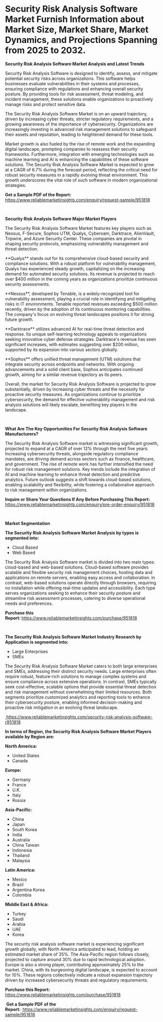 <p><h1>Security Risk Analysis Software Market Furnish Information about Market Size, Market Share, Market Dynamics, and Projections Spanning from 2025 to 2032.</h1></p><p><strong>Security Risk Analysis Software Market Analysis and Latest Trends</strong></p>
<p><p>Security Risk Analysis Software is designed to identify, assess, and mitigate potential security risks across organizations. This software helps businesses evaluate vulnerabilities in their systems and processes, ensuring compliance with regulations and enhancing overall security posture. By providing tools for risk assessment, threat modeling, and incident management, these solutions enable organizations to proactively manage risks and protect sensitive data.</p><p>The Security Risk Analysis Software Market is on an upward trajectory, driven by increasing cyber threats, stricter regulatory requirements, and a growing awareness of the importance of cybersecurity. Organizations are increasingly investing in advanced risk management solutions to safeguard their assets and reputation, leading to heightened demand for these tools. </p><p>Market growth is also fueled by the rise of remote work and the expanding digital landscape, prompting companies to reassess their security frameworks. Furthermore, integration with emerging technologies such as machine learning and AI is enhancing the capabilities of these software solutions. The Security Risk Analysis Software Market is expected to grow at a CAGR of 6.7% during the forecast period, reflecting the critical need for robust security measures in a rapidly evolving threat environment. This growth underscores the vital role of such software in modern organizational strategies.</p></p>
<p><strong>Get a Sample PDF of the Report:&nbsp;</strong> <a href="https://www.reliablemarketinsights.com/enquiry/request-sample/951818?utm_campaign=2609&utm_medium=2&utm_source=Github&utm_content=ia&utm_term=17042025&utm_id=security-risk-analysis-software">https://www.reliablemarketinsights.com/enquiry/request-sample/951818</a></p>
<p>&nbsp;</p>
<p><strong>Security Risk Analysis Software Major Market Players</strong></p>
<p><p>The Security Risk Analysis Software Market features key players such as Nessus, F-Secure, Sophos UTM, Qualys, Cyberoam, Darktrace, AlienVault, Tripwire, and Azure Security Center. These companies are pivotal in shaping security protocols, emphasizing vulnerability management and threat detection.</p><p>**Qualys** stands out for its comprehensive cloud-based security and compliance solutions. With a robust platform for vulnerability management, Qualys has experienced steady growth, capitalizing on the increasing demand for automated security solutions. Its revenue is projected to reach over $400 million in the coming years as organizations prioritize continuous security assessments.</p><p>**Nessus**, developed by Tenable, is a widely-recognized tool for vulnerability assessment, playing a crucial role in identifying and mitigating risks in IT environments. Tenable reported revenues exceeding $500 million recently, driven by the adoption of its continuous monitoring capabilities. The company's focus on evolving threat landscapes positions it for strong future growth.</p><p>**Darktrace** utilizes advanced AI for real-time threat detection and response. Its unique self-learning technology appeals to organizations seeking innovative cyber defense strategies. Darktrace's revenue has seen significant increases, with estimates suggesting over $200 million, supported by its expansion into various sectors globally.</p><p>**Sophos** offers unified threat management (UTM) solutions that integrate security across endpoints and networks. With ongoing advancements and a solid client base, Sophos anticipates continued growth, aiming for a similar revenue trajectory as its peers.</p><p>Overall, the market for Security Risk Analysis Software is projected to grow substantially, driven by increasing cyber threats and the necessity for proactive security measures. As organizations continue to prioritize cybersecurity, the demand for effective vulnerability management and risk analysis solutions will likely escalate, benefiting key players in the landscape.</p></p>
<p>&nbsp;</p>
<p><strong>What Are The Key Opportunities For Security Risk Analysis Software Manufacturers?</strong></p>
<p><p>The Security Risk Analysis Software market is witnessing significant growth, projected to expand at a CAGR of over 12% through the next five years. Increasing cybersecurity threats, alongside regulatory compliance mandates, are driving demand across sectors such as finance, healthcare, and government. The rise of remote work has further intensified the need for robust risk management solutions. Key trends include the integration of AI and machine learning to enhance threat detection and predictive analytics. Future outlook suggests a shift towards cloud-based solutions, enabling scalability and flexibility, while fostering a collaborative approach to risk management within organizations.</p></p>
<p><strong>Inquire or Share Your Questions If Any Before Purchasing This Report:</strong> <a href="https://www.reliablemarketinsights.com/enquiry/pre-order-enquiry/951818?utm_campaign=2609&utm_medium=2&utm_source=Github&utm_content=ia&utm_term=17042025&utm_id=security-risk-analysis-software">https://www.reliablemarketinsights.com/enquiry/pre-order-enquiry/951818</a></p>
<p>&nbsp;</p>
<p><strong>Market Segmentation</strong></p>
<p><strong>The Security Risk Analysis Software Market Analysis by types is segmented into:</strong></p>
<p><ul><li>Cloud Based</li><li>Web Based</li></ul></p>
<p><p>The Security Risk Analysis Software market is divided into two main types: cloud-based and web-based solutions. Cloud-based software provides scalable and flexible security risk management choices, hosting data and applications on remote servers, enabling easy access and collaboration. In contrast, web-based solutions operate directly through browsers, requiring no installation while offering real-time updates and accessibility. Each type serves organizations seeking to enhance their security posture and streamline risk assessment processes, catering to diverse operational needs and preferences.</p></p>
<p><strong>Purchase this Report:&nbsp;</strong><a href="https://www.reliablemarketinsights.com/purchase/951818?utm_campaign=2609&utm_medium=2&utm_source=Github&utm_content=ia&utm_term=17042025&utm_id=security-risk-analysis-software">https://www.reliablemarketinsights.com/purchase/951818</a></p>
<p>&nbsp;</p>
<p><strong>The Security Risk Analysis Software Market Industry Research by Application is segmented into:</strong></p>
<p><ul><li>Large Enterprises</li><li>SMEs</li></ul></p>
<p><p>The Security Risk Analysis Software Market caters to both large enterprises and SMEs, addressing their distinct security needs. Large enterprises often require robust, feature-rich solutions to manage complex systems and ensure compliance across extensive operations. In contrast, SMEs typically seek cost-effective, scalable options that provide essential threat detection and risk management without overwhelming their limited resources. Both segments prioritize customized analytics and reporting tools to enhance their cybersecurity posture, enabling informed decision-making and proactive risk mitigation in an evolving threat landscape.</p></p>
<p><a href="https://www.reliablemarketinsights.com/security-risk-analysis-software-r951818?utm_campaign=2609&utm_medium=2&utm_source=Github&utm_content=ia&utm_term=17042025&utm_id=security-risk-analysis-software">&nbsp;https://www.reliablemarketinsights.com/security-risk-analysis-software-r951818</a></p>
<p><strong>In terms of Region, the Security Risk Analysis Software Market Players available by Region are:</strong></p>
<p>
    <p> <strong> North America: </strong>
        <ul>
            <li>United States</li>
            <li>Canada</li>
        </ul>
        </p> 
    <p> <strong> Europe: </strong>
        <ul>
            <li>Germany</li>
            <li>France</li>
            <li>U.K.</li>
            <li>Italy</li>
            <li>Russia</li>
        </ul>
        </p> 
    <p> <strong> Asia-Pacific: </strong>
        <ul>
            <li>China</li>
            <li>Japan</li>
            <li>South Korea</li>
            <li>India</li>
            <li>Australia</li>
            <li>China Taiwan</li>
            <li>Indonesia</li>
            <li>Thailand</li>
            <li>Malaysia</li>
        </ul>
        </p> 
    <p> <strong> Latin America: </strong>
        <ul>
            <li>Mexico</li>
            <li>Brazil</li>
            <li>Argentina Korea</li>
            <li>Colombia</li>
        </ul>
        </p> 
    <p> <strong> Middle East & Africa: </strong>
        <ul>
            <li>Turkey</li>
            <li>Saudi</li>
            <li>Arabia</li>
            <li>UAE</li>
            <li>Korea</li>
        </ul>
    </p>
    </p>
<p><p>The security risk analysis software market is experiencing significant growth globally, with North America anticipated to lead, holding an estimated market share of 35%. The Asia-Pacific region follows closely, projected to capture around 30% due to rapid technological adoption. Europe is also a strong player, contributing approximately 25% to the market. China, with its burgeoning digital landscape, is expected to account for 10%. These regions collectively indicate a robust expansion trajectory driven by increased cybersecurity threats and regulatory requirements.</p></p>
<p><strong>Purchase this Report: </strong><a href="https://www.reliablemarketinsights.com/purchase/951818?utm_campaign=2609&utm_medium=2&utm_source=Github&utm_content=ia&utm_term=17042025&utm_id=security-risk-analysis-software">https://www.reliablemarketinsights.com/purchase/951818</a></p>
<p>&nbsp;<strong>Get a Sample PDF of the Report:&nbsp;&nbsp;</strong><a href="https://www.reliablemarketinsights.com/enquiry/request-sample/951818?utm_campaign=2609&utm_medium=2&utm_source=Github&utm_content=ia&utm_term=17042025&utm_id=security-risk-analysis-software">https://www.reliablemarketinsights.com/enquiry/request-sample/951818</a></p>
<p><strong></strong></p>
<p><p></p><p></p><p></p></p>